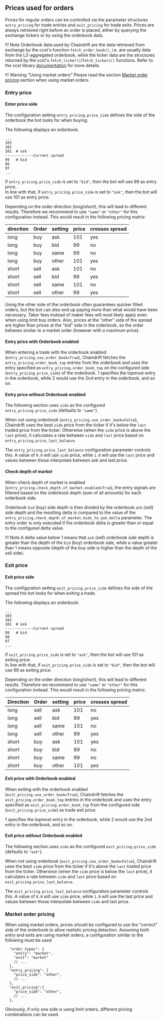 ## Prices used for orders

Prices for regular orders can be controlled via the parameter structures `entry_pricing` for trade entries and `exit_pricing` for trade exits.
Prices are always retrieved right before an order is placed, either by querying the exchange tickers or by using the orderbook data.

!!! Note
    Orderbook data used by Chaindrift are the data retrieved from exchange by the ccxt's function `fetch_order_book()`, i.e. are usually data from the L2-aggregated orderbook, while the ticker data are the structures returned by the ccxt's `fetch_ticker()`/`fetch_tickers()` functions. Refer to the ccxt library [documentation](https://github.com/ccxt/ccxt/wiki/Manual#market-data) for more details.

!!! Warning "Using market orders"
    Please read the section [Market order pricing](#market-order-pricing) section when using market orders.

### Entry price

#### Enter price side

The configuration setting `entry_pricing.price_side` defines the side of the orderbook the bot looks for when buying.

The following displays an orderbook.

``` explanation
...
103
102
101  # ask
-------------Current spread
99   # bid
98
97
...
```

If `entry_pricing.price_side` is set to `"bid"`, then the bot will use 99 as entry price.  
In line with that, if `entry_pricing.price_side` is set to `"ask"`, then the bot will use 101 as entry price.

Depending on the order direction (_long_/_short_), this will lead to different results. Therefore we recommend to use `"same"` or `"other"` for this configuration instead.
This would result in the following pricing matrix:

| direction | Order | setting | price | crosses spread |
|------ |--------|-----|-----|-----|
| long  | buy  | ask   | 101 | yes |
| long  | buy  | bid   | 99  | no  |
| long  | buy  | same  | 99  | no  |
| long  | buy  | other | 101 | yes |
| short | sell | ask   | 101 | no  |
| short | sell | bid   | 99  | yes |
| short | sell | same  | 101 | no  |
| short | sell | other | 99  | yes |

Using the other side of the orderbook often guarantees quicker filled orders, but the bot can also end up paying more than what would have been necessary.
Taker fees instead of maker fees will most likely apply even when using limit buy orders.
Also, prices at the "other" side of the spread are higher than prices at the "bid" side in the orderbook, so the order behaves similar to a market order (however with a maximum price).

#### Entry price with Orderbook enabled

When entering a trade with the orderbook enabled (`entry_pricing.use_order_book=True`), Chaindrift fetches the `entry_pricing.order_book_top` entries from the orderbook and uses the entry specified as `entry_pricing.order_book_top` on the configured side (`entry_pricing.price_side`) of the orderbook. 1 specifies the topmost entry in the orderbook, while 2 would use the 2nd entry in the orderbook, and so on.

#### Entry price without Orderbook enabled

The following section uses `side` as the configured `entry_pricing.price_side` (defaults to `"same"`).

When not using orderbook (`entry_pricing.use_order_book=False`), Chaindrift uses the best `side` price from the ticker if it's below the `last` traded price from the ticker. Otherwise (when the `side` price is above the `last` price), it calculates a rate between `side` and `last` price based on `entry_pricing.price_last_balance`.

The `entry_pricing.price_last_balance` configuration parameter controls this. A value of `0.0` will use `side` price, while `1.0` will use the `last` price and values between those interpolate between ask and last price.

#### Check depth of market

When check depth of market is enabled (`entry_pricing.check_depth_of_market.enabled=True`), the entry signals are filtered based on the orderbook depth (sum of all amounts) for each orderbook side.

Orderbook `bid` (buy) side depth is then divided by the orderbook `ask` (sell) side depth and the resulting delta is compared to the value of the `entry_pricing.check_depth_of_market.bids_to_ask_delta` parameter. The entry order is only executed if the orderbook delta is greater than or equal to the configured delta value.

!!! Note
    A delta value below 1 means that `ask` (sell) orderbook side depth is greater than the depth of the `bid` (buy) orderbook side, while a value greater than 1 means opposite (depth of the buy side is higher than the depth of the sell side).

### Exit price

#### Exit price side

The configuration setting `exit_pricing.price_side` defines the side of the spread the bot looks for when exiting a trade.

The following displays an orderbook:

``` explanation
...
103
102
101  # ask
-------------Current spread
99   # bid
98
97
...
```

If `exit_pricing.price_side` is set to `"ask"`, then the bot will use 101 as exiting price.  
In line with that, if `exit_pricing.price_side` is set to `"bid"`, then the bot will use 99 as exiting price.

Depending on the order direction (_long_/_short_), this will lead to different results. Therefore we recommend to use `"same"` or `"other"` for this configuration instead.
This would result in the following pricing matrix:

| Direction | Order | setting | price | crosses spread |
|------ |--------|-----|-----|-----|
| long  | sell | ask   | 101 | no  |
| long  | sell | bid   | 99  | yes |
| long  | sell | same  | 101 | no  |
| long  | sell | other | 99  | yes |
| short | buy  | ask   | 101 | yes |
| short | buy  | bid   | 99  | no  |
| short | buy  | same  | 99  | no  |
| short | buy  | other | 101 | yes |

#### Exit price with Orderbook enabled

When exiting with the orderbook enabled (`exit_pricing.use_order_book=True`), Chaindrift fetches the `exit_pricing.order_book_top` entries in the orderbook and uses the entry specified as `exit_pricing.order_book_top` from the configured side (`exit_pricing.price_side`) as trade exit price.

1 specifies the topmost entry in the orderbook, while 2 would use the 2nd entry in the orderbook, and so on.

#### Exit price without Orderbook enabled

The following section uses `side` as the configured `exit_pricing.price_side` (defaults to `"ask"`).

When not using orderbook (`exit_pricing.use_order_book=False`), Chaindrift uses the best `side` price from the ticker if it's above the `last` traded price from the ticker. Otherwise (when the `side` price is below the `last` price), it calculates a rate between `side` and `last` price based on `exit_pricing.price_last_balance`.

The `exit_pricing.price_last_balance` configuration parameter controls this. A value of `0.0` will use `side` price, while `1.0` will use the last price and values between those interpolate between `side` and last price.

### Market order pricing

When using market orders, prices should be configured to use the "correct" side of the orderbook to allow realistic pricing detection.
Assuming both entry and exits are using market orders, a configuration similar to the following must be used

``` jsonc
  "order_types": {
    "entry": "market",
    "exit": "market"
    // ...
  },
  "entry_pricing": {
    "price_side": "other",
    // ...
  },
  "exit_pricing":{
    "price_side": "other",
    // ...
  },
```

Obviously, if only one side is using limit orders, different pricing combinations can be used.
